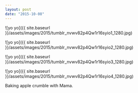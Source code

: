 ```yaml
---
layout: post
date: "2015-10-08"
---
```


![yo yo]({{ site.baseurl }}/assets/images/2015/tumblr_nvwv82p4Qw1r16syio1_1280.jpg)

![yo yo]({{ site.baseurl }}/assets/images/2015/tumblr_nvwv82p4Qw1r16syio2_1280.jpg)

![yo yo]({{ site.baseurl }}/assets/images/2015/tumblr_nvwv82p4Qw1r16syio3_1280.jpg)

![yo yo]({{ site.baseurl }}/assets/images/2015/tumblr_nvwv82p4Qw1r16syio4_1280.jpg)

Baking apple crumble with Mama.
